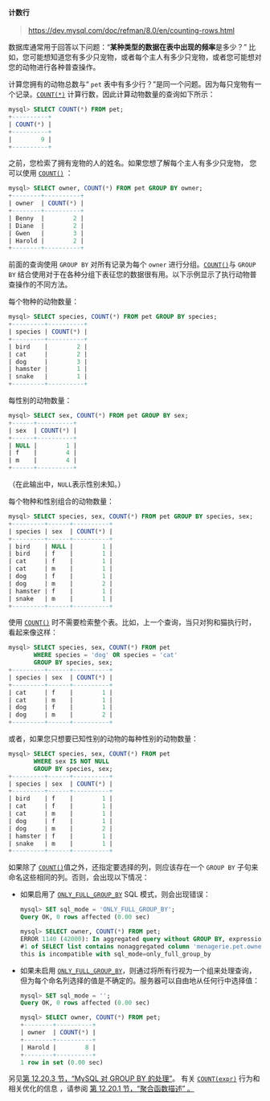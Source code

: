 #### 计数行

> https://dev.mysql.com/doc/refman/8.0/en/counting-rows.html

数据库通常用于回答以下问题：“**某种类型的数据在表中出现的频率**是多少？” 比如，您可能想知道您有多少只宠物，或者每个主人有多少只宠物，或者您可能想对您的动物进行各种普查操作。

计算您拥有的动物总数与“  `pet` 表中有多少行？”是同一个问题。因为每只宠物有一个记录。[`COUNT(*)`](https://dev.mysql.com/doc/refman/8.0/en/aggregate-functions.html#function_count) 计算行数，因此计算动物数量的查询如下所示：

```sql
mysql> SELECT COUNT(*) FROM pet;
+----------+
| COUNT(*) |
+----------+
|        9 |
+----------+
```

之前，您检索了拥有宠物的人的姓名。如果您想了解每个主人有多少只宠物， 您可以使用 [`COUNT()`](https://dev.mysql.com/doc/refman/8.0/en/aggregate-functions.html#function_count) ：

```sql
mysql> SELECT owner, COUNT(*) FROM pet GROUP BY owner;
+--------+----------+
| owner  | COUNT(*) |
+--------+----------+
| Benny  |        2 |
| Diane  |        2 |
| Gwen   |        3 |
| Harold |        2 |
+--------+----------+
```

前面的查询使用 `GROUP BY` 对所有记录为每个 `owner` 进行分组。[`COUNT()`](https://dev.mysql.com/doc/refman/8.0/en/aggregate-functions.html#function_count)与  `GROUP BY` 结合使用对于在各种分组下表征您的数据很有用。以下示例显示了执行动物普查操作的不同方法。

每个物种的动物数量：

```sql
mysql> SELECT species, COUNT(*) FROM pet GROUP BY species;
+---------+----------+
| species | COUNT(*) |
+---------+----------+
| bird    |        2 |
| cat     |        2 |
| dog     |        3 |
| hamster |        1 |
| snake   |        1 |
+---------+----------+
```

每性别的动物数量：

```sql
mysql> SELECT sex, COUNT(*) FROM pet GROUP BY sex;
+------+----------+
| sex  | COUNT(*) |
+------+----------+
| NULL |        1 |
| f    |        4 |
| m    |        4 |
+------+----------+
```

（在此输出中，`NULL`表示性别未知。）

每个物种和性别组合的动物数量：

```sql
mysql> SELECT species, sex, COUNT(*) FROM pet GROUP BY species, sex;
+---------+------+----------+
| species | sex  | COUNT(*) |
+---------+------+----------+
| bird    | NULL |        1 |
| bird    | f    |        1 |
| cat     | f    |        1 |
| cat     | m    |        1 |
| dog     | f    |        1 |
| dog     | m    |        2 |
| hamster | f    |        1 |
| snake   | m    |        1 |
+---------+------+----------+
```

使用 [`COUNT()`](https://dev.mysql.com/doc/refman/8.0/en/aggregate-functions.html#function_count) 时不需要检索整个表。比如，上一个查询，当只对狗和猫执行时，看起来像这样：

```sql
mysql> SELECT species, sex, COUNT(*) FROM pet
       WHERE species = 'dog' OR species = 'cat'
       GROUP BY species, sex;
+---------+------+----------+
| species | sex  | COUNT(*) |
+---------+------+----------+
| cat     | f    |        1 |
| cat     | m    |        1 |
| dog     | f    |        1 |
| dog     | m    |        2 |
+---------+------+----------+
```

或者，如果您只想要已知性别的动物的每种性别的动物数量：

```sql
mysql> SELECT species, sex, COUNT(*) FROM pet
       WHERE sex IS NOT NULL
       GROUP BY species, sex;
+---------+------+----------+
| species | sex  | COUNT(*) |
+---------+------+----------+
| bird    | f    |        1 |
| cat     | f    |        1 |
| cat     | m    |        1 |
| dog     | f    |        1 |
| dog     | m    |        2 |
| hamster | f    |        1 |
| snake   | m    |        1 |
+---------+------+----------+
```

如果除了 [`COUNT()`](https://dev.mysql.com/doc/refman/8.0/en/aggregate-functions.html#function_count)值之外，还指定要选择的列，则应该存在一个 `GROUP BY` 子句来命名这些相同的列。否则，会出现以下情况：

- 如果启用了 [`ONLY_FULL_GROUP_BY`](https://dev.mysql.com/doc/refman/8.0/en/sql-mode.html#sqlmode_only_full_group_by) SQL 模式，则会出现错误：

  ```sql
  mysql> SET sql_mode = 'ONLY_FULL_GROUP_BY';
  Query OK, 0 rows affected (0.00 sec)

  mysql> SELECT owner, COUNT(*) FROM pet;
  ERROR 1140 (42000): In aggregated query without GROUP BY, expression
  #1 of SELECT list contains nonaggregated column 'menagerie.pet.owner';
  this is incompatible with sql_mode=only_full_group_by
  ```

- 如果未启用 [`ONLY_FULL_GROUP_BY`](https://dev.mysql.com/doc/refman/8.0/en/sql-mode.html#sqlmode_only_full_group_by)，则通过将所有行视为一个组来处理查询，但为每个命名列选择的值是不确定的。服务器可以自由地从任何行中选择值：

  ```sql
  mysql> SET sql_mode = '';
  Query OK, 0 rows affected (0.00 sec)

  mysql> SELECT owner, COUNT(*) FROM pet;
  +--------+----------+
  | owner  | COUNT(*) |
  +--------+----------+
  | Harold |        8 |
  +--------+----------+
  1 row in set (0.00 sec)
  ```

另见[第 12.20.3 节，“MySQL 对 GROUP BY 的处理”](https://dev.mysql.com/doc/refman/8.0/en/group-by-handling.html)。 有关 [`COUNT(expr)`](https://dev.mysql.com/doc/refman/8.0/en/aggregate-functions.html#function_count) 行为和相关优化的信息 ，请参阅 [第 12.20.1 节，“聚合函数描述” 。](https://dev.mysql.com/doc/refman/8.0/en/aggregate-functions.html)
